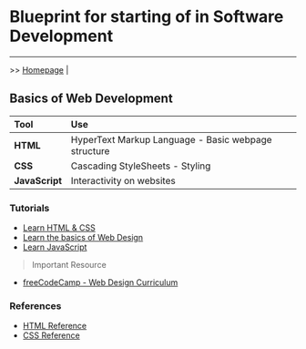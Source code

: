 # Blueprint for starting of in Software Development

---

\>\> [Homepage](./index.md) |

## Basics of Web Development

| Tool           | Use                                                 |
| :------------- | :-------------------------------------------------- |
| **HTML**       | HyperText Markup Language - Basic webpage structure |
| **CSS**        | Cascading StyleSheets - Styling                     |
| **JavaScript** | Interactivity on websites                           |

### Tutorials

- [Learn HTML & CSS](https://marksheet.io/)
- [Learn the basics of Web Design](https://jgthms.com/web-design-in-4-minutes/)
- [Learn JavaScript](https://jgthms.com/javascript-in-14-minutes/)

> Important Resource

- [freeCodeCamp - Web Design Curriculum](https://learn.freecodecamp.org/responsive-web-design/basic-html-and-html5)

### References

- [HTML Reference](https://htmlreference.io)
- [CSS Reference](https://cssreference.io/)
